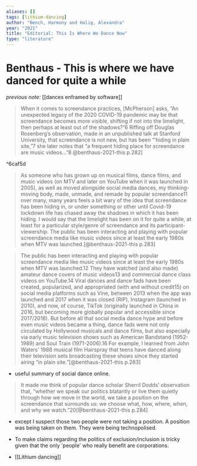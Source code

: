 ```yaml
---
aliases: []
tags: [lithium-dancing]
author: "Bench, Harmony and Halig, Alexandra"
year: "2021"
title: "Editorial: This Is Where We Dance Now"
type: "literature"
---
```


# Benthaus - This is where we have danced for quite a while

_previous note:_ [[dances enframed by software]]

> When it comes to screendance practices, [McPherson] asks, “An unexpected legacy of the 2020 COVID-19 pandemic may be that screendance becomes more visible, shifting if not into the limelight, then perhaps at least out of the shadows?”6 Riffing off Douglas Rosenberg’s observation, made in an unpublished talk at Stanford University, that screendance is not new, but has been “’hiding in plain site,”7 she later notes that “a frequent hiding place for screendance are music videos…”8 @benthaus-2021-this p.282]

^6caf5d

> As someone who has grown up on musical films, dance films, and music videos (on MTV and later on YouTube when it was launched in 2005), as well as moved alongside social media dances, my thinking-moving body, made, unmade, and remade by popular screendance11 over many, many years feels a bit wary of the idea that screendance has been hiding in, or under something or other until Covid-19 lockdown life has chased away the shadows in which it has been hiding. I would say that the limelight has been on it for quite a while, at least for a particular style/genre of screendance and its participant-viewership. The public has been interacting and playing with popular screendance media like music videos since at least the early 1980s when MTV was launched.[@benthaus-2021-this p.283]


> The public has been interacting and playing with popular screendance media like music videos since at least the early 1980s when MTV was launched.12 They have watched (and also made) amateur dance covers of music videos13 and commercial dance class videos on YouTube.14 Viral dances and dance fads have been created, popularized, and appropriated (with and without credit15) on social media platforms such as Vine, between 2013 when the app was launched and 2017 when it was closed (RIP), Instagram (launched in 2010), and now, of course, TikTok (originally launched in China in 2016, but becoming more globally popular and accessible since 2017/2018). But before all that social media dance hype and before even music videos became a thing, dance fads were not only circulated by Hollywood musicals and dance films, but also especially via early music television shows such as American Bandstand (1952-1989) and Soul Train (1971-2006).16 For example, I learned from John Waters’ 1988 musical film Hairspray that teens have danced along their television sets broadcasting these shows since they started airing “in plain site.”[@benthaus-2021-this p.283]

- useful summary of social dance online.

> It made me think of popular dance scholar Sherril Dodds’ observation that, “whether we speak our politics blatantly or live them quietly through how we move in the world, we take a position on the screendance that surrounds us: we choose what, how, where, when, and why we watch.”20[@benthaus-2021-this p.284]

- except I suspect those two people were not taking a position. A position was being taken on them. They were being technopolised. 
- To make claims regarding the politics of exclusion/inclusion is tricky given that the only 'people' who really benefit are corporations.   

- [[Lithium dancing]]